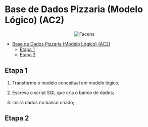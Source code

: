 # Base de Dados Pizzaria (Modelo Lógico) (AC2)

<div align="center">
	
![Facens](https://mlogu6g7z5ex.i.optimole.com/cb:RF8R~518a6/w:500/h:159/q:90/ig:avif/https://facens.br/wp-content/uploads/2021/03/logo-f-b.png)

</div>

- [Base de Dados Pizzaria (Modelo Lógico) (AC2)](#base-de-dados-pizzaria-modelo-lógico-ac2)
  - [Etapa 1](#etapa-1)
  - [Etapa 2](#etapa-2)

## Etapa 1

1. Transforme o modelo conceitual em modelo lógico;


2. Escreva o script SQL que cria o banco de dados;


3. Insira dados no banco criado;


## Etapa 2

```SQL

```